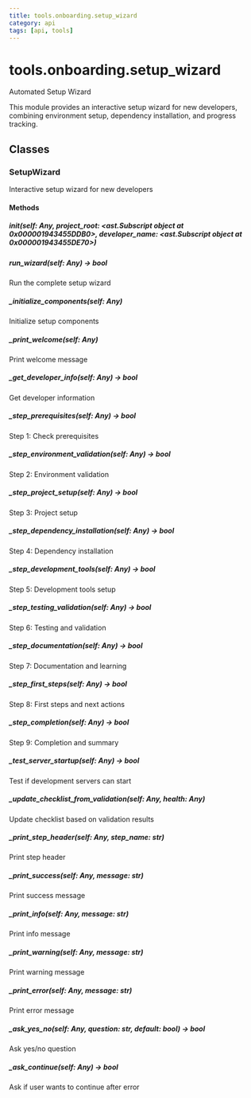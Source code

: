 ```yaml
---
title: tools.onboarding.setup_wizard
category: api
tags: [api, tools]
---
```


# tools.onboarding.setup_wizard

Automated Setup Wizard

This module provides an interactive setup wizard for new developers,
combining environment setup, dependency installation, and progress tracking.

## Classes

### SetupWizard

Interactive setup wizard for new developers

#### Methods

##### __init__(self: Any, project_root: <ast.Subscript object at 0x000001943455DDB0>, developer_name: <ast.Subscript object at 0x000001943455DE70>)



##### run_wizard(self: Any) -> bool

Run the complete setup wizard

##### _initialize_components(self: Any)

Initialize setup components

##### _print_welcome(self: Any)

Print welcome message

##### _get_developer_info(self: Any) -> bool

Get developer information

##### _step_prerequisites(self: Any) -> bool

Step 1: Check prerequisites

##### _step_environment_validation(self: Any) -> bool

Step 2: Environment validation

##### _step_project_setup(self: Any) -> bool

Step 3: Project setup

##### _step_dependency_installation(self: Any) -> bool

Step 4: Dependency installation

##### _step_development_tools(self: Any) -> bool

Step 5: Development tools setup

##### _step_testing_validation(self: Any) -> bool

Step 6: Testing and validation

##### _step_documentation(self: Any) -> bool

Step 7: Documentation and learning

##### _step_first_steps(self: Any) -> bool

Step 8: First steps and next actions

##### _step_completion(self: Any) -> bool

Step 9: Completion and summary

##### _test_server_startup(self: Any) -> bool

Test if development servers can start

##### _update_checklist_from_validation(self: Any, health: Any)

Update checklist based on validation results

##### _print_step_header(self: Any, step_name: str)

Print step header

##### _print_success(self: Any, message: str)

Print success message

##### _print_info(self: Any, message: str)

Print info message

##### _print_warning(self: Any, message: str)

Print warning message

##### _print_error(self: Any, message: str)

Print error message

##### _ask_yes_no(self: Any, question: str, default: bool) -> bool

Ask yes/no question

##### _ask_continue(self: Any) -> bool

Ask if user wants to continue after error

